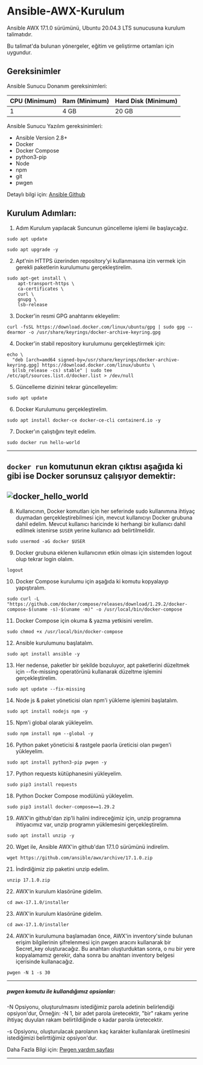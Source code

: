 # Ansible-AWX-Kurulum
Ansible AWX 17.1.0 sürümünü, Ubuntu 20.04.3 LTS sunucusuna kurulum talimatıdır.

Bu talimat'da bulunan yönergeler, eğitim ve geliştirme ortamları için uygundur.

## Gereksinimler

Ansible Sunucu Donanım gereksinimleri:

|   CPU (Minimum)   |    Ram (Minimum)  |   Hard Disk (Minimum)   |
|-------------------|-------------------|-------------------------|
|   1               |   4 GB            |    20 GB                |

Ansible Sunucu Yazılım gereksinimleri:

- Ansible Version 2.8+
- Docker
- Docker Compose
- python3-pip
- Node
- npm
- git
- pwgen

Detaylı bilgi için: [ Ansible Github](https://github.com/ansible/awx/blob/17.0.1/INSTALL.md)

## Kurulum Adımları:
1. Adım Kurulum yapılacak Suncunun güncelleme işlemi ile başlaycağız.
```
sudo apt update
```
```
sudo apt upgrade -y
```

2. Apt'nin HTTPS üzerinden repository'yi kullanmasına izin vermek için gerekli paketlerin kurulumunu gerçekleştirelim.
```
sudo apt-get install \
    apt-transport-https \
    ca-certificates \
    curl \
    gnupg \
    lsb-release
```

3. Docker'in resmi GPG anahtarını ekleyelim:
```
curl -fsSL https://download.docker.com/linux/ubuntu/gpg | sudo gpg --dearmor -o /usr/share/keyrings/docker-archive-keyring.gpg
```

4. Docker'in stabil repository kurulumunu gerçekleştirmek için:
```
echo \
  "deb [arch=amd64 signed-by=/usr/share/keyrings/docker-archive-keyring.gpg] https://download.docker.com/linux/ubuntu \
  $(lsb_release -cs) stable" | sudo tee /etc/apt/sources.list.d/docker.list > /dev/null
```

5. Güncelleme dizinini tekrar güncelleyelim:
```
sudo apt update
```

6. Docker Kurulumunu gerçekleştirelim.
```
sudo apt install docker-ce docker-ce-cli containerd.io -y
```

7. Docker'ın çalıştığını teyit edelim.
```
sudo docker run hello-world
```
------------------------------------------------------------------------------------------------------------------------------------------
`docker run` komutunun ekran çıktısı aşağıda ki gibi ise Docker sorunsuz çalışıyor demektir:
------------------------------------------------------------------------------------------------------------------------------------------
![docker_hello_world](https://user-images.githubusercontent.com/66215655/133246335-c61d010c-ab27-449a-8799-364e88e3db16.png)
------------------------------------------------------------------------------------------------------------------------------------------

8. Kullanıcının, Docker komutları için her seferinde sudo kullanımına ihtiyaç duymadan gerçekleştirebilmesi için, mevcut kullanıcıyı Docker grubuna dahil edelim. Mevcut kullanıcı haricinde ki herhangi bir kullanıcı dahil edilmek istenirse `$USER` yerine kullanıcı adı belirtilmelidir.

```
sudo usermod -aG docker $USER
```

9. Docker grubuna eklenen kullanıcının etkin olması için sistemden logout olup tekrar login olalım.

```
logout
```

10. Docker Compose kurulumu için aşağıda ki komutu kopyalayıp yapıştıralım.

```
sudo curl -L "https://github.com/docker/compose/releases/download/1.29.2/docker-compose-$(uname -s)-$(uname -m)" -o /usr/local/bin/docker-compose
```

11. Docker Compose için okuma & yazma yetkisini verelim.

```
sudo chmod +x /usr/local/bin/docker-compose
```

12. Ansible kurulumunu başlatalım.

```
sudo apt install ansible -y
```

13. Her nedense, paketler bir şekilde bozuluyor, apt paketlerini düzeltmek için --fix-missing operatörünü kullanarak düzeltme işlemini gerçekleştirelim.

```
sudo apt update --fix-missing
```

14. Node js & paket yöneticisi olan npm'i yükleme işlemini başlatalım.

```
sudo apt install nodejs npm -y
```


15. Npm'i global olarak yükleyelim.

```
sudo npm install npm --global -y
```

16. Python paket yöneticisi & rastgele paorla üreticisi olan pwgen'i yükleyelim.

```
sudo apt install python3-pip pwgen -y
```

17. Python requests kütüphanesini yükleyelim.

```
sudo pip3 install requests
```

18. Python Docker Compose modülünü yükleyelim.

```
sudo pip3 install docker-compose==1.29.2
```

19. AWX'in github'dan zip'li halini indireceğimiz için, unzip programına ihtiyacımız var, unzip programın yüklemesini gerçekleştirelim.

```
sudo apt install unzip -y
```

20. Wget ile, Ansible AWX'in github'dan 17.1.0 sürümünü indirelim.

```
wget https://github.com/ansible/awx/archive/17.1.0.zip
```

21. İndirdiğimiz zip paketini unzip edelim.

```
unzip 17.1.0.zip
```

22. AWX'in kurulum klasörüne gidelim.

```
cd awx-17.1.0/installer
```


23. AWX'in kurulum klasörüne gidelim.

```
cd awx-17.1.0/installer
```

24. AWX'in kurulumuna başlamadan önce, AWX'in inventory'sinde bulunan erişim bilgilerinin şifrelenmesi için pwgen aracını kullanarak bir Secret_key oluşturacağız. Bu anahtarı oluşturduktan sonra, o nu bir yere kopyalamamız gerekir, daha sonra bu anahtarı inventory belgesi içerisinde kullanacağız.

```
pwgen -N 1 -s 30
```

------------------------------------------------------------------------------------------------------------------------------------------

##### pwgen komutu ile kullandığımız opsionlar:
-N Opsiyonu, oluşturulmasını istediğimiz parola adetinin belirlendiği opsiyon'dur, Örneğin: -N 1, bir adet parola üretecektir, "bir" rakamı yerine ihtiyaç duyulan rakam belirtildiğinde o kadar parola üretecektir.

-s Opsiyonu, oluşturulacak parolanın kaç karakter kullanılarak üretilmesini istediğimizi belirttiğimiz opsiyon'dur.

Daha Fazla Bilgi için: [Pwgen yardım sayfası](https://linux.die.net/man/1/pwgen)

------------------------------------------------------------------------------------------------------------------------------------------


